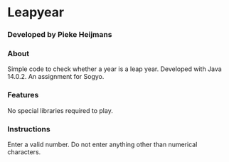# Leapyear
### Developed by Pieke Heijmans

### About
Simple code to check whether a year is a leap year. Developed with Java 14.0.2.
An assignment for Sogyo.


### Features
No special libraries required to play.

### Instructions
Enter a valid number. Do not enter anything other than numerical characters.